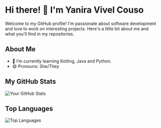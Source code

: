 # Hi there! 👋 I'm Yanira Vivel Couso

Welcome to my GitHub profile! I'm passionate about software development and love to work on interesting projects. Here's a little bit about me and what you'll find in my repositories.

## About Me

- 🌱 I’m currently learning Kotling, Java and Python.
- 😄 Pronouns: She/They

## My GitHub Stats

![Your GitHub Stats](https://github-readme-stats.vercel.app/api?username=a24yaniravc&show_icons=true&theme=dracula)

## Top Languages

![Top Languages](https://github-readme-stats.vercel.app/api/top-langs/?username=a24yaniravc&layout=compact&theme=dracula)
